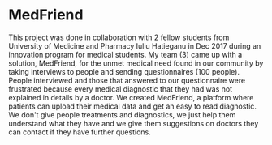 # MedFriend
This project was done in collaboration with 2 fellow students from University of Medicine and Pharmacy Iuliu Hatieganu in Dec 2017 during an innovation program for medical students. 
My team (3) came up with a solution, MedFriend, for the unmet medical need found in our community by taking interviews to people and sending questionnaires (100 people). 
People interviewed and those that answered to our questionnaire were frustrated because every medical diagnostic that they had was not explained in details by a doctor. 
We created MedFriend, a platform where patients can upload their medical data and get an easy to read diagnostic. We don't give people treatments and diagnostics, we just help them understand what they have and we give them suggestions on doctors they can contact if they have further questions. 
   
